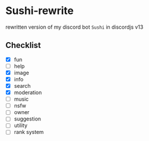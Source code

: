 # Sushi-rewrite

rewritten version of my discord bot `Sushi` in discordjs v13

## Checklist

* [x] fun
* [ ] help
* [x] image
* [x] info
* [x] search
* [x] moderation
* [ ] music 
* [ ] nsfw
* [ ] owner
* [ ] suggestion
* [ ] utility
* [ ] rank system
